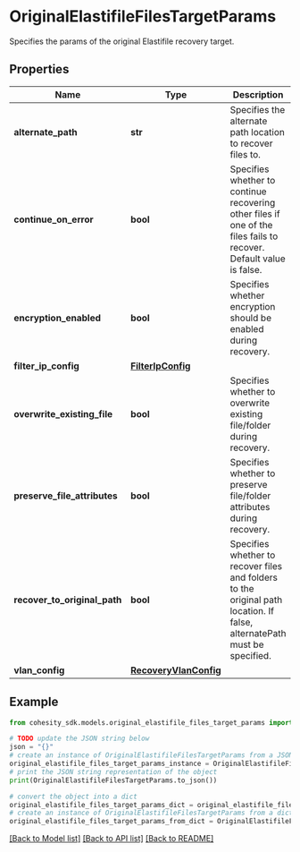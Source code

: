 # OriginalElastifileFilesTargetParams

Specifies the params of the original Elastifile recovery target.

## Properties

Name | Type | Description | Notes
------------ | ------------- | ------------- | -------------
**alternate_path** | **str** | Specifies the alternate path location to recover files to. | [optional] 
**continue_on_error** | **bool** | Specifies whether to continue recovering other files if one of the files fails to recover. Default value is false. | [optional] 
**encryption_enabled** | **bool** | Specifies whether encryption should be enabled during recovery. | [optional] 
**filter_ip_config** | [**FilterIpConfig**](FilterIpConfig.md) |  | [optional] 
**overwrite_existing_file** | **bool** | Specifies whether to overwrite existing file/folder during recovery. | [optional] 
**preserve_file_attributes** | **bool** | Specifies whether to preserve file/folder attributes during recovery. | [optional] 
**recover_to_original_path** | **bool** | Specifies whether to recover files and folders to the original path location. If false, alternatePath must be specified. | 
**vlan_config** | [**RecoveryVlanConfig**](RecoveryVlanConfig.md) |  | [optional] 

## Example

```python
from cohesity_sdk.models.original_elastifile_files_target_params import OriginalElastifileFilesTargetParams

# TODO update the JSON string below
json = "{}"
# create an instance of OriginalElastifileFilesTargetParams from a JSON string
original_elastifile_files_target_params_instance = OriginalElastifileFilesTargetParams.from_json(json)
# print the JSON string representation of the object
print(OriginalElastifileFilesTargetParams.to_json())

# convert the object into a dict
original_elastifile_files_target_params_dict = original_elastifile_files_target_params_instance.to_dict()
# create an instance of OriginalElastifileFilesTargetParams from a dict
original_elastifile_files_target_params_from_dict = OriginalElastifileFilesTargetParams.from_dict(original_elastifile_files_target_params_dict)
```
[[Back to Model list]](../README.md#documentation-for-models) [[Back to API list]](../README.md#documentation-for-api-endpoints) [[Back to README]](../README.md)


